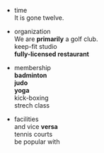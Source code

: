 * time  
It is gone twelve.   
  
* organization  
We are **primarily** a golf club.  
keep-fit studio  
**fully-licensed restaurant**   
  
* membership  
**badminton**  
**judo**  
**yoga**  
kick-boxing  
strech class  
  
  
* facilities  
and vice **versa**  
tennis courts  
be popular with  

